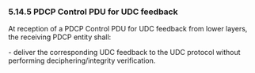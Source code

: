 ### 5.14.5 PDCP Control PDU for UDC feedback

At reception of a PDCP Control PDU for UDC feedback from lower layers,
the receiving PDCP entity shall:

\- deliver the corresponding UDC feedback to the UDC protocol without
performing deciphering/integrity verification.